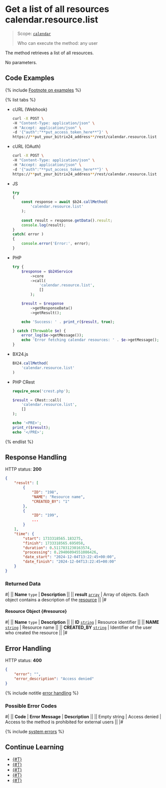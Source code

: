# Get a list of all resources calendar.resource.list

> Scope: [`calendar`](../../scopes/permissions.md)
>
> Who can execute the method: any user

The method retrieves a list of all resources.

No parameters.

## Code Examples

{% include [Footnote on examples](../../../_includes/examples.md) %}

{% list tabs %}

- cURL (Webhook)

    ```bash
    curl -X POST \
    -H "Content-Type: application/json" \
    -H "Accept: application/json" \
    -d '{"auth":"**put_access_token_here**"}' \
    https://**put_your_bitrix24_address**/rest/calendar.resource.list
    ```

- cURL (OAuth)

    ```bash
    curl -X POST \
    -H "Content-Type: application/json" \
    -H "Accept: application/json" \
    -d '{"auth":"**put_access_token_here**"}' \
    https://**put_your_bitrix24_address**/rest/calendar.resource.list
    ```

- JS

    ```js
    try
    {
    	const response = await $b24.callMethod(
    		'calendar.resource.list'
    	);
    	
    	const result = response.getData().result;
    	console.log(result);
    }
    catch( error )
    {
    	console.error('Error:', error);
    }
    ```

- PHP

    ```php
    try {
        $response = $b24Service
            ->core
            ->call(
                'calendar.resource.list',
                []
            );
    
        $result = $response
            ->getResponseData()
            ->getResult();
    
        echo 'Success: ' . print_r($result, true);
    
    } catch (Throwable $e) {
        error_log($e->getMessage());
        echo 'Error fetching calendar resources: ' . $e->getMessage();
    }
    ```

- BX24.js

    ```js
    BX24.callMethod(
        'calendar.resource.list'
    )
    ```

- PHP CRest

    ```php
    require_once('crest.php');

    $result = CRest::call(
        'calendar.resource.list',
        []
    );

    echo '<PRE>';
    print_r($result);
    echo '</PRE>';
    ```

{% endlist %}

## Response Handling

HTTP status: **200**

```json
{
    "result": [
        {
            "ID": "198",
            "NAME": "Resource name",
            "CREATED_BY": "1"
        },
        {
            "ID": "199",
            ...
        }
    ],
    "time": {
        "start": 1733318565.183275,
        "finish": 1733318565.695058,
        "duration": 0.5117831230163574,
        "processing": 0.29406094551086426,
        "date_start": "2024-12-04T13:22:45+00:00",
        "date_finish": "2024-12-04T13:22:45+00:00"
    }
}
```

### Returned Data

#|
|| **Name**
`type` | **Description** ||
|| **result**
[`array`](../../data-types.md) | Array of objects. Each object contains a description of the [resource](#resource) ||
|#

#### Resource Object {#resource}
#|
|| **Name**
`type` | **Description** ||
|| **ID**
[`string`](../../data-types.md) | Resource identifier ||
|| **NAME**
[`string`](../../data-types.md) | Resource name ||
|| **CREATED_BY**
[`string`](../../data-types.md) | Identifier of the user who created the resource ||
|#

## Error Handling

HTTP status: **400**

```json
{
    "error": "",
    "error_description": "Access denied"
}
```

{% include notitle [error handling](../../../_includes/error-info.md) %}

### Possible Error Codes

#|
|| **Code** | **Error Message** | **Description** ||
|| Empty string | Access denied | Access to the method is prohibited for external users ||
|#

{% include [system errors](../../../_includes/system-errors.md) %}

## Continue Learning 

- [{#T}](./index.md)
- [{#T}](./calendar-resource-add.md)
- [{#T}](./calendar-resource-update.md)
- [{#T}](./calendar-resource-booking-list.md)
- [{#T}](./calendar-resource-delete.md)